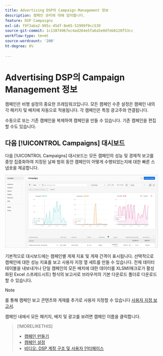```yaml
---
title: Advertising DSP의 Campaign Management 정보
description: 캠페인 관리에 대해 알아봅니다.
feature: DSP Campaigns
exl-id: f9f3aba2-995c-45df-8e65-52999f9cc539
source-git-commit: 1c13874967ec4ad264e5fa6a5e0dfeb6120f53cc
workflow-type: tm+mt
source-wordcount: '200'
ht-degree: 0%

---
```


# Advertising DSP의 Campaign Management 정보

캠페인은 비행 설정의 중요한 프레임워크입니다. 모든 캠페인 수준 설정은 캠페인 내의 각 패키지 및 배치에 자동으로 적용됩니다. 각 캠페인은 특정 광고주와 연결됩니다.

수동으로 또는 기존 캠페인을 복제하여 캠페인을 만들 수 있습니다. 기존 캠페인을 편집할 수도 있습니다.

## 다음 [!UICONTROL Campaigns] 대시보드

<!-- standardize on "dashboard" or "view" -->
다음 [!UICONTROL Campaigns] 대시보드는 모든 캠페인의 성능 및 경제적 보고를 중앙 집중화하여 지정된 날짜 범위 동안 캠페인이 어떻게 수행되었는지에 대한 빠른 스냅숏을 제공합니다.

![캠페인 대시보드](/help/dsp/assets/campaign-dashboard.png)

기본적으로 대시보드에는 캠페인별 게재 지표 및 게재 간격이 표시됩니다. 선택적으로 캠페인에 대한 성능 지표를 보고 사용자 지정 열 세트를 만들 수 있습니다. 전체 데이터 테이블을 내보내거나 단일 캠페인의 모든 배치에 대한 데이터를 XLSM(매크로가 활성화된 Excel 스프레드시트) 형식의 보고서로 브라우저의 기본 다운로드 폴더로 다운로드할 수 있습니다.

>[!NOTE]
>
>를 통해 캠페인 보고 콘텐츠와 게재를 추가로 사용자 지정할 수 있습니다 [사용자 지정 보고서](/help/dsp/reports/report-about.md).

캠페인 내에서 모든 패키지, 배치 및 광고를 보려면 캠페인 이름을 클릭합니다.

>[!MORELIKETHIS]
>
>* [캠페인 만들기](campaign-create.md)
>* [캠페인 설정](campaign-settings.md)
>* [비디오: DSP 계정 구조 및 사용자 인터페이스](https://experienceleague.adobe.com/docs/advertising-cloud-learn/tutorials/dsp/ui.html)

